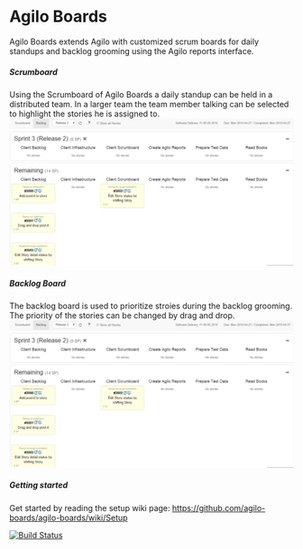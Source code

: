 Agilo Boards
==========
Agilo Boards extends Agilo with customized scrum boards for daily standups and backlog grooming using the Agilo reports interface.

##### Scrumboard
Using the Scrumboard of Agilo Boards a daily standup can be held in a distributed team. In a larger team the team member talking can be selected to highlight the stories he is assigned to.
![alt text](https://raw.githubusercontent.com/agilo-boards/agilo-boards/master/screenshots/backlog-board.png "Screenshort of the scrumboard")

##### Backlog Board
The backlog board is used to prioritize stroies during the backlog grooming. The priority of the stories can be changed by drag and drop.
![alt text](https://raw.githubusercontent.com/agilo-boards/agilo-boards/master/screenshots/backlog-board.png "Screenshort of the backlog board")

##### Getting started
Get started by reading the setup wiki page:
https://github.com/agilo-boards/agilo-boards/wiki/Setup

[![Build Status](https://travis-ci.org/agilo-boards/agilo-boards.svg?branch=master)](https://travis-ci.org/agilo-boards/agilo-boards)
